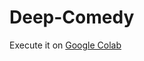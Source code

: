 # Deep-Comedy

Execute it on [Google Colab](https://githubtocolab.com/Deep-Poets-Society/Deep-Comedy/blob/main/syllabification.ipynb)
